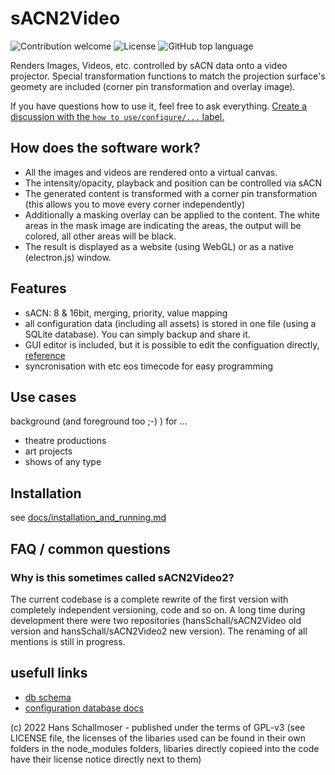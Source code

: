 # sACN2Video

![Contribution welcome](https://img.shields.io/badge/contribution-welcome-green?style=for-the-badge)
![License](https://img.shields.io/github/license/hansschall/sacn2video?style=for-the-badge)
![GitHub top language](https://img.shields.io/github/languages/top/hansSchall/sacn2video?logo=typescript&style=for-the-badge)

Renders Images, Videos, etc. controlled by sACN data onto a video projector.
Special transformation functions to match the projection surface's geomety are included (corner pin
transformation and overlay image).

If you have questions how to use it, feel free to ask everything. [Create a discussion with the
`how to use/configure/...` label.](https://github.com/hansSchall/sACN2Video/discussions/new?category=how-to-use-configure)

## How does the software work?

- All the images and videos are rendered onto a virtual canvas.
- The intensity/opacity, playback and position can be controlled via sACN
- The generated content is transformed with a corner pin transformation (this allows you to move
every corner independently)
- Additionally a masking overlay can be applied to the content. The white areas in the mask image
are indicating the areas, the output will be colored, all other areas will be black.
- The result is displayed as a website (using WebGL) or as a native (electron.js) window.

## Features

- sACN: 8 & 16bit, merging, priority, value mapping
- all configuration data (including all assets) is stored in one file (using a SQLite database).
You can simply backup and share it.
- GUI editor is included, but it is possible to edit the configuation directly, [reference](/docs/config.md)
- syncronisation with etc eos timecode for easy programming

## Use cases

background (and foreground too ;-) ) for ...
- theatre productions
- art projects
- shows of any type

## Installation

see [docs/installation_and_running.md](docs/installation_and_running.md)

## FAQ / common questions

### Why is this sometimes called sACN2Video2?

The current codebase is a complete rewrite of the first version with completely independent
versioning, code and so on. A long time during development there were two repositories
(hansSchall/sACN2Video old version and hansSchall/sACN2Video2 new version). The renaming of
all mentions is still in progress.

## usefull links

- [db schema](/server/dbSchema.sql)
- [configuration database docs](/docs/config.md)


(c) 2022 Hans Schallmoser - published under the terms of GPL-v3 (see LICENSE file, the
licenses of the libaries used can be found in their own folders in the node_modules folders,
libaries directly copieed into the code have their license notice directly next to them)
